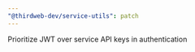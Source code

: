 ```yaml
---
"@thirdweb-dev/service-utils": patch
---
```


Prioritize JWT over service API keys in authentication
